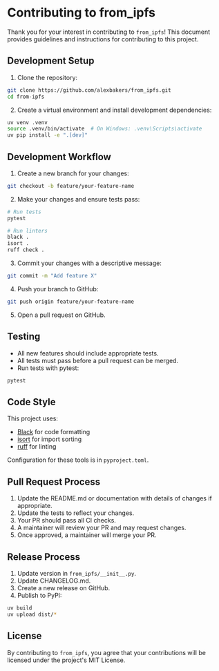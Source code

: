 # Contributing to from_ipfs

Thank you for your interest in contributing to `from_ipfs`! This document provides guidelines and instructions for contributing to this project.

## Development Setup

1. Clone the repository:

```bash
git clone https://github.com/alexbakers/from_ipfs.git
cd from-ipfs
```

2. Create a virtual environment and install development dependencies:

```bash
uv venv .venv
source .venv/bin/activate  # On Windows: .venv\Scripts\activate
uv pip install -e ".[dev]"
```

## Development Workflow

1. Create a new branch for your changes:

```bash
git checkout -b feature/your-feature-name
```

2. Make your changes and ensure tests pass:

```bash
# Run tests
pytest

# Run linters
black .
isort .
ruff check .
```

3. Commit your changes with a descriptive message:

```bash
git commit -m "Add feature X"
```

4. Push your branch to GitHub:

```bash
git push origin feature/your-feature-name
```

5. Open a pull request on GitHub.

## Testing

- All new features should include appropriate tests.
- All tests must pass before a pull request can be merged.
- Run tests with pytest:

```bash
pytest
```

## Code Style

This project uses:

- [Black](https://black.readthedocs.io/) for code formatting
- [isort](https://pycqa.github.io/isort/) for import sorting
- [ruff](https://github.com/charliermarsh/ruff) for linting

Configuration for these tools is in `pyproject.toml`.

## Pull Request Process

1. Update the README.md or documentation with details of changes if appropriate.
2. Update the tests to reflect your changes.
3. Your PR should pass all CI checks.
4. A maintainer will review your PR and may request changes.
5. Once approved, a maintainer will merge your PR.

## Release Process

1. Update version in `from_ipfs/__init__.py`.
2. Update CHANGELOG.md.
3. Create a new release on GitHub.
4. Publish to PyPI:

```bash
uv build
uv upload dist/*
```

## License

By contributing to `from_ipfs`, you agree that your contributions will be licensed under the project's MIT License.
